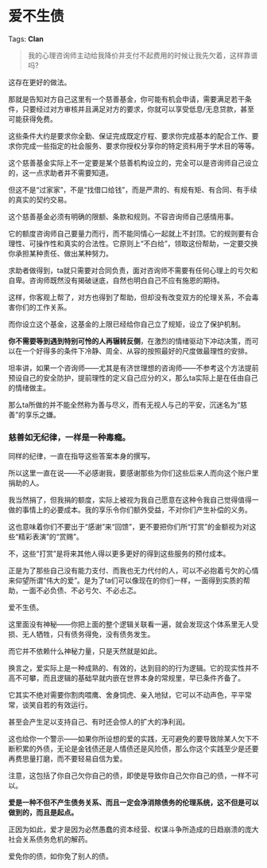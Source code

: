 # 爱不生债

Tags: **Clan**

> 我的心理咨询师主动给我降价并支付不起费用的时候让我先欠着，这样靠谱吗?



这存在更好的做法。

那就是告知对方自己这里有一个慈善基金，你可能有机会申请，需要满足若干条件，只要经过对方审核并且满足对方的要求，你就可以享受低息/无息贷款，甚至可能获得免费。

这些条件大约是要求你全勤、保证完成既定疗程、要求你完成基本的配合工作、要求你完成一些指定的社会服务、要求你授权分享你的特定资料用于学术目的等等。

这个慈善基金实际上不一定要是某个慈善机构设立的，完全可以是咨询师自己设立的，这一点求助者并不需要知道。

但这不是“过家家”，不是“找借口给钱”，而是严肃的、有规有矩、有合同、有手续的真实的契约交易。

这个慈善基金必须有明确的限额、条款和规则。不容咨询师自己感情用事。

它的额度咨询师自己要量力而行，而不能同情心一起就上不封顶。它的规则要有合理性、可操作性和真实的合法性。它原则上“不白给”，领取这份帮助，一定要交换你承担某种责任、做出某种努力。

求助者做得到，ta就只需要对合同负责，面对咨询师不需要有任何心理上的亏欠和自卑。咨询师既然没有揭破谜底，自然也明白自己不应有施恩的期待。

这样，你客观上帮了，对方也得到了帮助，但却没有改变双方的伦理关系，不会毒害你们的工作关系。

而你设立这个基金，这基金的上限已经给你自己立了规矩，设立了保护机制。

**你不需要等到遇到特别可怜的人再辗转反侧**，在激烈的情绪驱动下冲动决策，而可以在一个好得多的条件下冷静、周全、从容的按照最好的尺度做最理性的安排。

坦率讲，如果一个咨询师——尤其是有济世理想的咨询师——不参考这个方法提前预设自己的安全防护，提前理性的定义自己应分的义，那么ta实际上是在任由自己的情绪做主。

那么ta所做的并不能全然称为善与尽义，而有无视人与己的平安，沉迷名为“慈善”的享乐之嫌。

### 慈善如无纪律，一样是一种毒瘾。

  


同样的纪律，一直在指导这些答案本身的撰写。

所以这里一直在说——不必感谢我，要感谢那些为你们这些后来人而向这个账户里捐助的人。

我当然捐了，但我捐的额度，实际上被视为我自己愿意在这种令我自己觉得值得一做的事情上的必要成本。我的享乐令你们额外受益，不对你们产生补偿的义务。

这也意味着你们不要出于“感谢”来“回馈”，更不要把你们所“打赏”的金额视为对这些“精彩表演”的“赏赐”。

不，这些“打赏”是将来其他人得以更多更好的得到这些服务的预付成本。

正是为了那些自己没有能力支付、而我也无力代付的人，可以不必抱着亏欠的心情来仰望所谓“伟大的爱”。是为了ta们可以像现在的你们一样，一面得到实质的帮助，一面不必负债、不必亏欠、不必忐忑。

爱不生债。

这里面没有神秘——你把上面的整个逻辑关联看一遍，就会发现这个体系里无人受损、无人牺牲，只有债务得免，没有债务发生。

而它并不依赖什么神秘力量，只是天然就是如此。

换言之，爱实际上是一种成熟的、有效的，达到目的的行为逻辑。它的现实性并不高不可攀，而且逻辑的基础早就内嵌在世界本身的常规里，早已条件齐备了。

它其实不绝对需要你割肉喂鹰、舍身饲虎、亲入地狱，它可以不动声色，平平常常，谈笑自若的有效运行。

甚至会产生足以支持自己、有时还会惊人的扩大的净利润。

这也给你一个警示——如果你所设想的爱的实践，无可避免的要导致除某人欠下不断积累的外债，无论是金钱债还是人情债还是风险债，那么你这个实践至少是还要再费思量打磨，而不要轻易自信为爱。

注意，这包括了你自己欠你自己的债，即使是导致你自己欠你自己的债，一样不可以。

**爱是一种不但不产生债务关系、而且一定会净消除债务的伦理系统，这不但是可以做到的，而且是起点。**

正因为如此，爱才是因为必然愚蠢的资本经营、权谋斗争所造成的日趋崩溃的庞大社会关系债务危机的解药。

爱免你的债，如你免了别人的债。



